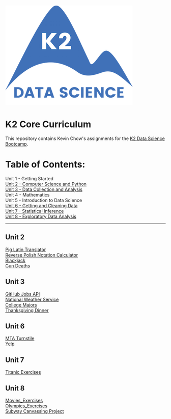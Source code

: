 ![K2 logo](k2_logo.png)

# K2 Core Curriculum

This repository contains Kevin Chow's assignments for the [K2 Data Science Bootcamp](http://www.k2datascience.com/).

# Table of Contents:

Unit 1 - Getting Started <br>
[Unit 2 - Computer Science and Python](#section-a) <br>
[Unit 3 - Data Collection and Analysis](#section-b) <br>
Unit 4 - Mathematics <br>
Unit 5 - Introduction to Data Science <br>
[Unit 6 - Getting and Cleaning Data](#section-c) <br>
[Unit 7 - Statistical Inference](#section-d) <br>
[Unit 8 - Exploratory Data Analysis](#section-e)<br>

---

## <a name="section-a">Unit 2</a>
[Pig Latin Translator](https://github.com/kevinchowder/k2_assignments/blob/master/PigLatinTranslator.py)<br>
[Reverse Polish Notation Calculator](https://github.com/kevinchowder/k2_assignments/blob/master/Reverse%20Polish%20Notation%20Calculator.ipynb)<br>
[Blackjack](https://github.com/kevinchowder/k2_assignments/blob/master/Blackjack.ipynb)<br>
[Gun Deaths](https://github.com/kevinchowder/k2_assignments/blob/master/Gun%20Deaths.ipynb)<br>


## <a name="section-b">Unit 3</a>
[GitHub Jobs API](https://github.com/kevinchowder/k2_assignments/blob/master/GitHubJobs.ipynb)<br>
[National Weather Service](https://github.com/kevinchowder/k2_assignments/blob/master/Weather%20Scraper.ipynb)<br>
[College Majors](https://github.com/kevinchowder/k2_assignments/blob/master/Recent%20Grads.ipynb)<br>
[Thanksgiving Dinner](https://github.com/kevinchowder/k2_assignments/blob/master/Thanksgiving%20Dinner.ipynb)<br>

## <a name="section-c">Unit 6</a>
[MTA Turnstile](https://github.com/kevinchowder/k2_assignments/blob/master/EDA_MTA_Exercises.ipynb)<br>
[Yelp](https://github.com/kevinchowder/k2_assignments/blob/master/Data_Cleaning_Exercises.ipynb)<br>

## <a name="section-d">Unit 7</a>
[Titanic Exercises](https://github.com/kevinchowder/k2_assignments/blob/master/Titanic_Exercises.ipynb)

## <a name="section-e">Unit 8</a>
[Movies_Exercises](https://github.com/kevinchowder/k2_assignments/blob/master/EDA_Movies_Exercises.ipynb)<br>
[Olympics_Exercises](https://github.com/kevinchowder/k2_assignments/blob/master/EDA_Olympics_Exercises.ipynb)<br>
[Subway Canvassing Project](https://github.com/kevinchowder/NYCSubwayCanvas)

